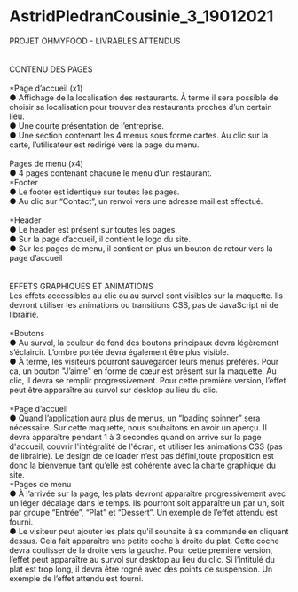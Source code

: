 # AstridPledranCousinie_3_19012021
PROJET OHMYFOOD - LIVRABLES ATTENDUS </br></br>
</br>CONTENU DES PAGES </br></br>
*Page d’accueil (x1)</br>
● Affichage de la localisation des restaurants. À terme il sera possible de choisir sa localisation pour trouver des restaurants proches d’un certain lieu.</br>
● Une courte présentation de l’entreprise.</br>
● Une section contenant les 4 menus sous forme cartes. Au clic sur la carte, l’utilisateur est redirigé vers la page du menu.</br></br>
Pages de menu (x4)</br>
● 4 pages contenant chacune le menu d’un restaurant.</br>
*Footer</br>
● Le footer est identique sur toutes les pages.</br>
● Au clic sur “Contact”, un renvoi vers une adresse mail est effectué.</br></br>
*Header</br>
● Le header est présent sur toutes les pages.</br>
● Sur la page d’accueil, il contient le logo du site.</br>
● Sur les pages de menu, il contient en plus un bouton de retour vers la page d’accueil</br></br>
</br>EFFETS GRAPHIQUES ET ANIMATIONS</br>
Les effets accessibles au clic ou au survol sont visibles sur la maquette. Ils devront utiliser les animations ou transitions CSS, pas de JavaScript ni de librairie.</br></br>
*Boutons</br>
● Au survol, la couleur de fond des boutons principaux devra légèrement s’éclaircir. L’ombre portée devra également être plus visible.</br>
● À terme, les visiteurs pourront sauvegarder leurs menus préférés. Pour ça, un bouton "J’aime" en forme de cœur est présent sur la maquette. Au clic, il devra se remplir progressivement. Pour cette première version, l’effet peut être apparaître au survol sur desktop au lieu du clic.</br></br>
*Page d’accueil</br>
● Quand l’application aura plus de menus, un “loading spinner” sera nécessaire. Sur cette maquette, nous souhaitons en avoir un aperçu. Il devra apparaître pendant 1 à 3 secondes quand on arrive sur la page d'accueil, couvrir l'intégralité de l'écran, et utiliser les animations CSS (pas de librairie). Le design de ce loader n’est pas défini,toute proposition est donc la bienvenue tant qu’elle est cohérente avec la charte graphique du site.</br>
*Pages de menu</br>
● À l’arrivée sur la page, les plats devront apparaître progressivement avec un léger décalage dans le temps. Ils pourront soit apparaître un par un, soit par groupe “Entrée”, “Plat” et “Dessert”. Un exemple de l’effet attendu est fourni.</br>
● Le visiteur peut ajouter les plats qu'il souhaite à sa commande en cliquant dessus. Cela fait apparaître une petite coche à droite du plat. Cette coche devra coulisser de la droite vers la gauche. Pour cette première version, l’effet peut apparaître au survol sur desktop au lieu du clic. Si l’intitulé du plat est trop long, il devra être rogné avec des points de suspension. Un exemple de l’effet attendu est fourni.
